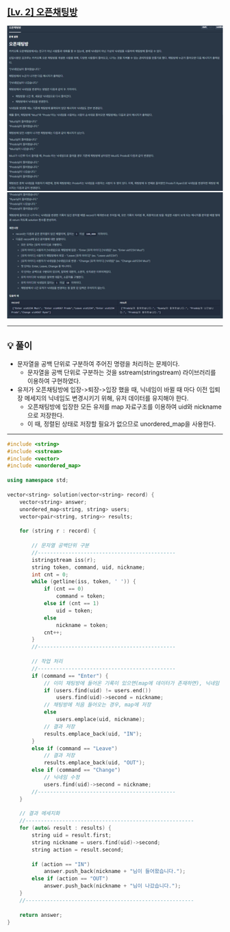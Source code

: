 ## [[Lv. 2] 오픈채팅방](https://programmers.co.kr/learn/courses/30/lessons/42888)
![](imgs/1.PNG)
![](imgs/2.PNG)
___

## 💡 풀이
- 문자열을 공백 단위로 구분하여 주어진 명령을 처리하는 문제이다.
    - 문자열을 공백 단위로 구분하는 것을 sstream(stringstream) 라이브러리를 이용하여 구현하였다.
- 유저가 오픈채팅방에 입장->퇴장->입장 했을 때, 닉네임이 바뀔 때 마다 이전 입퇴장 메세지의 닉네임도 변경시키기 위해, 유저 데이터를 유지해야 한다.
    - 오픈채팅방에 입장한 모든 유저를 map 자료구조를 이용하여 uid와 nickname으로 저장한다.
    - 이 때, 정렬된 상태로 저장할 필요가 없으므로 unordered_map을 사용한다.
___
```c++
#include <string>
#include <sstream>
#include <vector>
#include <unordered_map>

using namespace std;

vector<string> solution(vector<string> record) {
    vector<string> answer;
    unordered_map<string, string> users;
    vector<pair<string, string>> results;

    for (string r : record) {

        // 문자열 공백단위 구분
        //---------------------------------------------
        istringstream iss(r);
        string token, command, uid, nickname;
        int cnt = 0;
        while (getline(iss, token, ' ')) {
            if (cnt == 0)
                command = token;
            else if (cnt == 1)
                uid = token;
            else
                nickname = token;
            cnt++;
        }
        //---------------------------------------------

        // 작업 처리
        //---------------------------------------------
        if (command == "Enter") {
            // 이미 채팅방에 들어온 기록이 있으면(map에 데이터가 존재하면), 닉네임 수정
            if (users.find(uid) != users.end())
                users.find(uid)->second = nickname;
            // 채팅방에 처음 들어오는 경우, map에 저장
            else
                users.emplace(uid, nickname);
            // 결과 저장
            results.emplace_back(uid, "IN");
        }
        else if (command == "Leave")
            // 결과 저장
            results.emplace_back(uid, "OUT");
        else if (command == "Change")
            // 닉네임 수정
            users.find(uid)->second = nickname;
        //---------------------------------------------
    }

    // 결과 메세지화
    //-------------------------------------------------------
    for (auto& result : results) {
        string uid = result.first;
        string nickname = users.find(uid)->second;
        string action = result.second;
        
        if (action == "IN")
            answer.push_back(nickname + "님이 들어왔습니다.");
        else if (action == "OUT")
            answer.push_back(nickname + "님이 나갔습니다.");
    }
    //-------------------------------------------------------

    return answer;
}
```